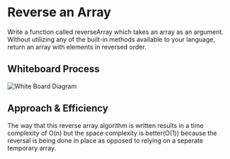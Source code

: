 # Reverse an Array
Write a function called reverseArray which takes an array as an argument. Without utilizing any of the built-in methods available to your language, return an array with elements in reversed order.

## Whiteboard Process

![White Board Diagram]("https://user-images.githubusercontent.com/91757275/159397205-5fccfcd8-44da-4c4b-9db1-28bf9ccfba7c.png")

## Approach & Efficiency
<!-- What approach did you take? Discuss Why. What is the Big O space/time for this approach? -->
The way that this reverse array algorithm is written results in a time complexity of O(n) but the space complexity is better(O(1)) because the reversal is being done in place as opposed to relying on a seperate temporary array.
